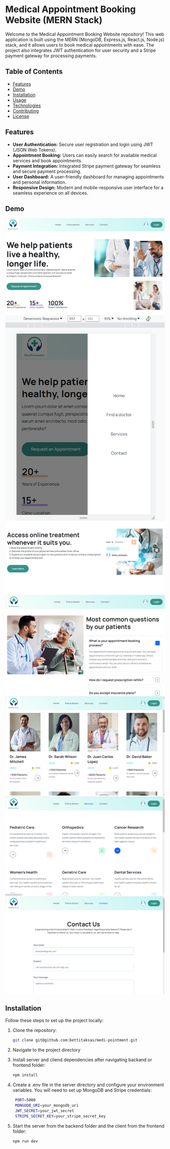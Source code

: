 # Medical Appointment Booking Website (MERN Stack)

Welcome to the Medical Appointment Booking Website repository! This web application is built using the MERN (MongoDB, Express.js, React.js, Node.js) stack, and it allows users to book medical appointments with ease. The project also integrates JWT authentication for user security and a Stripe payment gateway for processing payments.

## Table of Contents

- [Features](#features)
- [Demo](#demo)
- [Installation](#installation)
- [Usage](#usage)
- [Technologies](#technologies)
- [Contributing](#contributing)
- [License](#license)

## Features

- **User Authentication:** Secure user registration and login using JWT (JSON Web Tokens).
- **Appointment Booking:** Users can easily search for available medical services and book appointments.
- **Payment Integration:** Integrated Stripe payment gateway for seamless and secure payment processing.
- **User Dashboard:** A user-friendly dashboard for managing appointments and personal information.
- **Responsive Design:** Modern and mobile-responsive user interface for a seamless experience on all devices.

## Demo

![Demo1](./frontend/src/assets/images/demo1.png)
![Demo2](./frontend/src/assets/images/demo2.png)
![Demo3](./frontend/src/assets/images/demo3.png)
![Demo4](./frontend/src/assets/images/demo4.png)
![Demo5](./frontend/src/assets/images/demo5.png)
![Demo6](./frontend/src/assets/images/demo6.png)
![Demo6](./frontend/src/assets/images/demo7.png)

## Installation

Follow these steps to set up the project locally:

1. Clone the repository:

   ```bash
   git clone git@github.com:bettitaksas/medi-pointment.git

2. Navigate to the project directory
3. Install server and cliend dependencies after navigating backand or frontend folder:

   ```bash
   npm install

4. Create a .env file in the server directory and configure your environment variables. You will need to set up MongoDB and Stripe credentials: 

   ```bash
    PORT=5000
    MONGODB_URI=your_mongodb_uri
    JWT_SECRET=your_jwt_secret
    STRIPE_SECRET_KEY=your_stripe_secret_key

5. Start the server from the backend folder and the client from the frontend folder:

   ```bash
   npm run dev